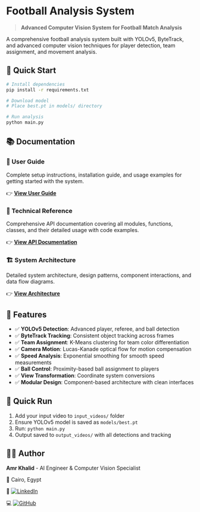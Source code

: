 # Football Analysis System

> **Advanced Computer Vision System for Football Match Analysis**

A comprehensive football analysis system built with YOLOv5, ByteTrack, and advanced computer vision techniques for player detection, team assignment, and movement analysis.

## 🚀 Quick Start

```bash
# Install dependencies
pip install -r requirements.txt

# Download model
# Place best.pt in models/ directory

# Run analysis
python main.py
```

## 📚 Documentation

### 📖 User Guide
Complete setup instructions, installation guide, and usage examples for getting started with the system.

👉 **[View User Guide](docs/USER_GUIDE.md)**

### 🔧 Technical Reference  
Comprehensive API documentation covering all modules, functions, classes, and their detailed usage with code examples.

👉 **[View API Documentation](docs/API_DOCS.md)**

### 🏗️ System Architecture
Detailed system architecture, design patterns, component interactions, and data flow diagrams.

👉 **[View Architecture](docs/ARCHITECTURE.md)**

## 🎯 Features

- ✅ **YOLOv5 Detection**: Advanced player, referee, and ball detection
- ✅ **ByteTrack Tracking**: Consistent object tracking across frames
- ✅ **Team Assignment**: K-Means clustering for team color differentiation
- ✅ **Camera Motion**: Lucas-Kanade optical flow for motion compensation
- ✅ **Speed Analysis**: Exponential smoothing for smooth speed measurements
- ✅ **Ball Control**: Proximity-based ball assignment to players
- ✅ **View Transformation**: Coordinate system conversions
- ✅ **Modular Design**: Component-based architecture with clean interfaces

## 🏁 Quick Run

1. Add your input video to `input_videos/` folder
2. Ensure YOLOv5 model is saved as `models/best.pt`
3. Run: `python main.py`
4. Output saved to `output_videos/` with all detections and tracking

## 👨‍💻 Author

**Amr Khalid** - AI Engineer & Computer Vision Specialist

📍 Cairo, Egypt

🔗 [![LinkedIn](https://img.shields.io/badge/LinkedIn-Profile-blue?style=flat&logo=linkedin)](https://www.linkedin.com/in/amr-khalid-23a86b1a3/)

💻 [![GitHub](https://img.shields.io/badge/GitHub-AMR--khalid441-black?style=flat&logo=github)](https://github.com/AMR-khalid441)